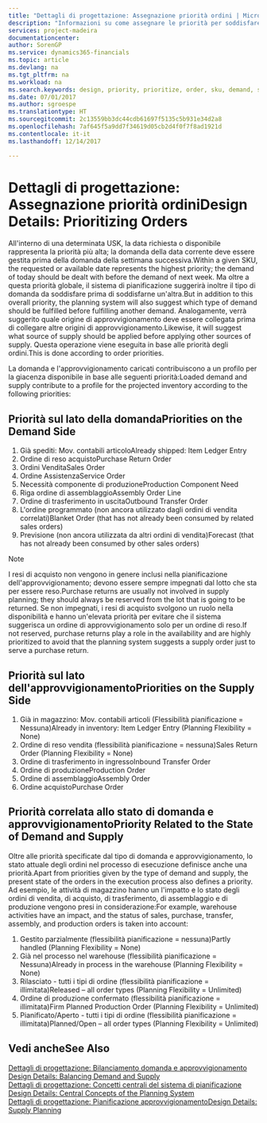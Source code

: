 ```yaml
---
title: "Dettagli di progettazione: Assegnazione priorità ordini | Microsoft Docs"
description: "Informazioni su come assegnare le priorità per soddisfare domanda e approvvigionamento."
services: project-madeira
documentationcenter: 
author: SorenGP
ms.service: dynamics365-financials
ms.topic: article
ms.devlang: na
ms.tgt_pltfrm: na
ms.workload: na
ms.search.keywords: design, priority, prioritize, order, sku, demand, supply
ms.date: 07/01/2017
ms.author: sgroespe
ms.translationtype: HT
ms.sourcegitcommit: 2c13559bb3dc44cdb61697f5135c5b931e34d2a8
ms.openlocfilehash: 7af645f5a9dd7f34619d05cb2d4f0f7f8ad1921d
ms.contentlocale: it-it
ms.lasthandoff: 12/14/2017

---
```

# <a name="design-details-prioritizing-orders"></a><span data-ttu-id="10959-103">Dettagli di progettazione: Assegnazione priorità ordini</span><span class="sxs-lookup"><span data-stu-id="10959-103">Design Details: Prioritizing Orders</span></span>
<span data-ttu-id="10959-104">All'interno di una determinata USK, la data richiesta o disponibile rappresenta la priorità più alta; la domanda della data corrente deve essere gestita prima della domanda della settimana successiva.</span><span class="sxs-lookup"><span data-stu-id="10959-104">Within a given SKU, the requested or available date represents the highest priority; the demand of today should be dealt with before the demand of next week.</span></span> <span data-ttu-id="10959-105">Ma oltre a questa priorità globale, il sistema di pianificazione suggerirà inoltre il tipo di domanda da soddisfare prima di soddisfarne un'altra.</span><span class="sxs-lookup"><span data-stu-id="10959-105">But in addition to this overall priority, the planning system will also suggest which type of demand should be fulfilled before fulfilling another demand.</span></span> <span data-ttu-id="10959-106">Analogamente, verrà suggerito quale origine di approvvigionamento deve essere collegata prima di collegare altre origini di approvvigionamento.</span><span class="sxs-lookup"><span data-stu-id="10959-106">Likewise, it will suggest what source of supply should be applied before applying other sources of supply.</span></span> <span data-ttu-id="10959-107">Questa operazione viene eseguita in base alle priorità degli ordini.</span><span class="sxs-lookup"><span data-stu-id="10959-107">This is done according to order priorities.</span></span>  
  
<span data-ttu-id="10959-108">La domanda e l'approvvigionamento caricati contribuiscono a un profilo per la giacenza disponibile in base alle seguenti priorità:</span><span class="sxs-lookup"><span data-stu-id="10959-108">Loaded demand and supply contribute to a profile for the projected inventory according to the following priorities:</span></span>  
  
## <a name="priorities-on-the-demand-side"></a><span data-ttu-id="10959-109">Priorità sul lato della domanda</span><span class="sxs-lookup"><span data-stu-id="10959-109">Priorities on the Demand Side</span></span>  
1. <span data-ttu-id="10959-110">Già spediti: Mov. contabili articolo</span><span class="sxs-lookup"><span data-stu-id="10959-110">Already shipped: Item Ledger Entry</span></span>  
2. <span data-ttu-id="10959-111">Ordine di reso acquisto</span><span class="sxs-lookup"><span data-stu-id="10959-111">Purchase Return Order</span></span>  
3. <span data-ttu-id="10959-112">Ordini Vendita</span><span class="sxs-lookup"><span data-stu-id="10959-112">Sales Order</span></span>  
4. <span data-ttu-id="10959-113">Ordine Assistenza</span><span class="sxs-lookup"><span data-stu-id="10959-113">Service Order</span></span>  
5. <span data-ttu-id="10959-114">Necessità componente di produzione</span><span class="sxs-lookup"><span data-stu-id="10959-114">Production Component Need</span></span>  
6. <span data-ttu-id="10959-115">Riga ordine di assemblaggio</span><span class="sxs-lookup"><span data-stu-id="10959-115">Assembly Order Line</span></span>  
7. <span data-ttu-id="10959-116">Ordine di trasferimento in uscita</span><span class="sxs-lookup"><span data-stu-id="10959-116">Outbound Transfer Order</span></span>  
8. <span data-ttu-id="10959-117">L'ordine programmato (non ancora utilizzato dagli ordini di vendita correlati)</span><span class="sxs-lookup"><span data-stu-id="10959-117">Blanket Order (that has not already been consumed by related sales orders)</span></span>  
9. <span data-ttu-id="10959-118">Previsione (non ancora utilizzata da altri ordini di vendita)</span><span class="sxs-lookup"><span data-stu-id="10959-118">Forecast (that has not already been consumed by other sales orders)</span></span>  
  
> [!NOTE]  
>  <span data-ttu-id="10959-119">I resi di acquisto non vengono in genere inclusi nella pianificazione dell'approvvigionamento; devono essere sempre impegnati dal lotto che sta per essere reso.</span><span class="sxs-lookup"><span data-stu-id="10959-119">Purchase returns are usually not involved in supply planning; they should always be reserved from the lot that is going to be returned.</span></span> <span data-ttu-id="10959-120">Se non impegnati, i resi di acquisto svolgono un ruolo nella disponibilità e hanno un'elevata priorità per evitare che il sistema suggerisca un ordine di approvvigionamento solo per un ordine di reso.</span><span class="sxs-lookup"><span data-stu-id="10959-120">If not reserved, purchase returns play a role in the availability and are highly prioritized to avoid that the planning system suggests a supply order just to serve a purchase return.</span></span>  
  
## <a name="priorities-on-the-supply-side"></a><span data-ttu-id="10959-121">Priorità sul lato dell'approvvigionamento</span><span class="sxs-lookup"><span data-stu-id="10959-121">Priorities on the Supply Side</span></span>  
1. <span data-ttu-id="10959-122">Già in magazzino: Mov. contabili articoli (Flessibilità pianificazione = Nessuna)</span><span class="sxs-lookup"><span data-stu-id="10959-122">Already in inventory: Item Ledger Entry (Planning Flexibility = None)</span></span>  
2. <span data-ttu-id="10959-123">Ordine di reso vendita (flessibilità pianificazione = nessuna)</span><span class="sxs-lookup"><span data-stu-id="10959-123">Sales Return Order (Planning Flexibility = None)</span></span>  
3. <span data-ttu-id="10959-124">Ordine di trasferimento in ingresso</span><span class="sxs-lookup"><span data-stu-id="10959-124">Inbound Transfer Order</span></span>  
4. <span data-ttu-id="10959-125">Ordine di produzione</span><span class="sxs-lookup"><span data-stu-id="10959-125">Production Order</span></span>  
5. <span data-ttu-id="10959-126">Ordine di assemblaggio</span><span class="sxs-lookup"><span data-stu-id="10959-126">Assembly Order</span></span>  
6. <span data-ttu-id="10959-127">Ordine acquisto</span><span class="sxs-lookup"><span data-stu-id="10959-127">Purchase Order</span></span>  
  
## <a name="priority-related-to-the-state-of-demand-and-supply"></a><span data-ttu-id="10959-128">Priorità correlata allo stato di domanda e approvvigionamento</span><span class="sxs-lookup"><span data-stu-id="10959-128">Priority Related to the State of Demand and Supply</span></span>  
<span data-ttu-id="10959-129">Oltre alle priorità specificate dal tipo di domanda e approvvigionamento, lo stato attuale degli ordini nel processo di esecuzione definisce anche una priorità.</span><span class="sxs-lookup"><span data-stu-id="10959-129">Apart from priorities given by the type of demand and supply, the present state of the orders in the execution process also defines a priority.</span></span> <span data-ttu-id="10959-130">Ad esempio, le attività di magazzino hanno un l'impatto e lo stato degli ordini di vendita, di acquisto, di trasferimento, di assemblaggio e di produzione vengono presi in considerazione:</span><span class="sxs-lookup"><span data-stu-id="10959-130">For example, warehouse activities have an impact, and the status of sales, purchase, transfer, assembly, and production orders is taken into account:</span></span>  
  
1. <span data-ttu-id="10959-131">Gestito parzialmente (flessibilità pianificazione = nessuna)</span><span class="sxs-lookup"><span data-stu-id="10959-131">Partly handled (Planning Flexibility = None)</span></span>  
2. <span data-ttu-id="10959-132">Già nel processo nel warehouse (flessibilità pianificazione = Nessuna)</span><span class="sxs-lookup"><span data-stu-id="10959-132">Already in process in the warehouse (Planning Flexibility = None)</span></span>  
3. <span data-ttu-id="10959-133">Rilasciato - tutti i tipi di ordine (flessibilità pianificazione = illimitata)</span><span class="sxs-lookup"><span data-stu-id="10959-133">Released – all order types (Planning Flexibility = Unlimited)</span></span>  
4. <span data-ttu-id="10959-134">Ordine di produzione confermato (flessibilità pianificazione = illimitata)</span><span class="sxs-lookup"><span data-stu-id="10959-134">Firm Planned Production Order (Planning Flexibility = Unlimited)</span></span>  
5. <span data-ttu-id="10959-135">Pianificato/Aperto - tutti i tipi di ordine (flessibilità pianificazione = illimitata)</span><span class="sxs-lookup"><span data-stu-id="10959-135">Planned/Open – all order types (Planning Flexibility = Unlimited)</span></span>  
  
## <a name="see-also"></a><span data-ttu-id="10959-136">Vedi anche</span><span class="sxs-lookup"><span data-stu-id="10959-136">See Also</span></span>  
<span data-ttu-id="10959-137">[Dettagli di progettazione: Bilanciamento domanda e approvvigionamento](design-details-balancing-demand-and-supply.md) </span><span class="sxs-lookup"><span data-stu-id="10959-137">[Design Details: Balancing Demand and Supply](design-details-balancing-demand-and-supply.md) </span></span>  
<span data-ttu-id="10959-138">[Dettagli di progettazione: Concetti centrali del sistema di pianificazione](design-details-central-concepts-of-the-planning-system.md) </span><span class="sxs-lookup"><span data-stu-id="10959-138">[Design Details: Central Concepts of the Planning System](design-details-central-concepts-of-the-planning-system.md) </span></span>  
[<span data-ttu-id="10959-139">Dettagli di progettazione: Pianificazione approvvigionamento</span><span class="sxs-lookup"><span data-stu-id="10959-139">Design Details: Supply Planning</span></span>](design-details-supply-planning.md)
